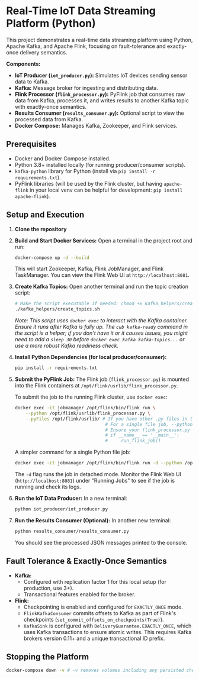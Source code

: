 # Real-Time IoT Data Streaming Platform (Python)

This project demonstrates a real-time data streaming platform using Python, Apache Kafka, and Apache Flink, focusing on fault-tolerance and exactly-once delivery semantics.

**Components:**
- **IoT Producer (`iot_producer.py`):** Simulates IoT devices sending sensor data to Kafka.
- **Kafka:** Message broker for ingesting and distributing data.
- **Flink Processor (`flink_processor.py`):** PyFlink job that consumes raw data from Kafka, processes it, and writes results to another Kafka topic with exactly-once semantics.
- **Results Consumer (`results_consumer.py`):** Optional script to view the processed data from Kafka.
- **Docker Compose:** Manages Kafka, Zookeeper, and Flink services.

## Prerequisites
- Docker and Docker Compose installed.
- Python 3.8+ installed locally (for running producer/consumer scripts).
- `kafka-python` library for Python (install via `pip install -r requirements.txt`).
- PyFlink libraries (will be used by the Flink cluster, but having `apache-flink` in your local venv can be helpful for development: `pip install apache-flink`).

## Setup and Execution

1.  **Clone the repository**

2.  **Build and Start Docker Services:**
    Open a terminal in the project root and run:
    ```bash
    docker-compose up -d --build
    ```
    This will start Zookeeper, Kafka, Flink JobManager, and Flink TaskManager.
    You can view the Flink Web UI at `http://localhost:8081`.

3.  **Create Kafka Topics:**
    Open another terminal and run the topic creation script:
    ```bash
    # Make the script executable if needed: chmod +x kafka_helpers/create_topics.sh
    ./kafka_helpers/create_topics.sh
    ```
    *Note: This script uses `docker exec` to interact with the Kafka container. Ensure it runs after Kafka is fully up. The `cub kafka-ready` command in the script is a helper; if you don't have it or it causes issues, you might need to add a `sleep 30` before `docker exec kafka kafka-topics...` or use a more robust Kafka readiness check.*

4.  **Install Python Dependencies (for local producer/consumer):**
    ```bash
    pip install -r requirements.txt
    ```

5.  **Submit the PyFlink Job:**
    The Flink job (`flink_processor.py`) is mounted into the Flink containers at `/opt/flink/usrlib/flink_processor.py`.
    
    To submit the job to the running Flink cluster, use `docker exec`:
    ```bash
    docker exec -it jobmanager /opt/flink/bin/flink run \
        --python /opt/flink/usrlib/flink_processor.py \
        --pyFiles /opt/flink/usrlib/ # If you have other .py files in that dir to be added to PYTHONPATH
                                      # For a single file job, --python is often enough.
                                      # Ensure your flink_processor.py has the main execution block:
                                      # if __name__ == '__main__':
                                      #     run_flink_job()
    ```
    A simpler command for a single Python file job:
    ```bash
    docker exec -it jobmanager /opt/flink/bin/flink run -d --python /opt/flink/usrlib/flink_processor.py
    ```
    The `-d` flag runs the job in detached mode.
    Monitor the Flink Web UI (`http://localhost:8081`) under "Running Jobs" to see if the job is running and check its logs.

6.  **Run the IoT Data Producer:**
    In a new terminal:
    ```bash
    python iot_producer/iot_producer.py
    ```

7.  **Run the Results Consumer (Optional):**
    In another new terminal:
    ```bash
    python results_consumer/results_consumer.py
    ```
    You should see the processed JSON messages printed to the console.

## Fault Tolerance & Exactly-Once Semantics
- **Kafka:**
    - Configured with replication factor 1 for this local setup (for production, use 3+).
    - Transactional features enabled for the broker.
- **Flink:**
    - Checkpointing is enabled and configured for `EXACTLY_ONCE` mode.
    - `FlinkKafkaConsumer` commits offsets to Kafka as part of Flink's checkpoints (`set_commit_offsets_on_checkpoints(True)`).
    - `KafkaSink` is configured with `DeliveryGuarantee.EXACTLY_ONCE`, which uses Kafka transactions to ensure atomic writes. This requires Kafka brokers version 0.11+ and a unique transactional ID prefix.

## Stopping the Platform
```bash
docker-compose down -v # -v removes volumes including any persisted checkpoint data
